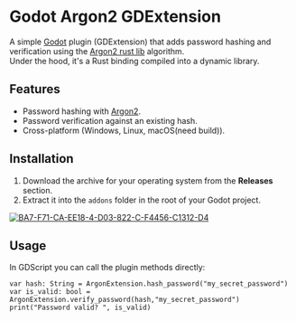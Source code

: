 # Godot Argon2 GDExtension

A simple [Godot](https://godotengine.org/) plugin (GDExtension) that adds password hashing and verification using the [Argon2 rust lib](https://crates.io/crates/argon2) algorithm.  
Under the hood, it's a Rust binding compiled into a dynamic library.

## Features
- Password hashing with [Argon2](https://en.wikipedia.org/wiki/Argon2).
- Password verification against an existing hash.
- Cross-platform (Windows, Linux, macOS(need build)).

## Installation
1. Download the archive for your operating system from the **Releases** section.
2. Extract it into the `addons` folder in the root of your Godot project.

<a href="https://ibb.co/0jDHqWDV"><img src="https://i.ibb.co/gMjkyXjF/BA7-F71-CA-EE18-4-D03-822-C-F4456-C1312-D4.png" alt="BA7-F71-CA-EE18-4-D03-822-C-F4456-C1312-D4" border="0"></a>

## Usage
In GDScript you can call the plugin methods directly:

```gdscript
var hash: String = ArgonExtension.hash_password("my_secret_password")
var is_valid: bool = ArgonExtension.verify_password(hash,"my_secret_password")
print("Password valid? ", is_valid)
